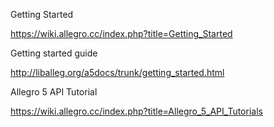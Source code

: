 Getting Started

https://wiki.allegro.cc/index.php?title=Getting_Started

Getting started guide

http://liballeg.org/a5docs/trunk/getting_started.html

Allegro 5 API Tutorial

https://wiki.allegro.cc/index.php?title=Allegro_5_API_Tutorials
